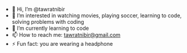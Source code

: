 - 👋 Hi, I’m @tawratnibir
- 👀 I’m interested in watching movies, playing soccer, learning to code, solving problems with coding
- 🌱 I’m currently learning to code
- 📫 How to reach me: tawratnibir@gmail.com
- ⚡ Fun fact: you are wearing a headphone

<!---
tawratnibir/tawratnibir is a ✨ special ✨ repository because its `README.md` (this file) appears on your GitHub profile.
You can click the Preview link to take a look at your changes.
--->
